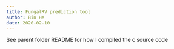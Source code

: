 ```yaml
---
title: FungalRV prediction tool
author: Bin He
date: 2020-02-10
---
```

See parent folder README for how I compiled the c source code
